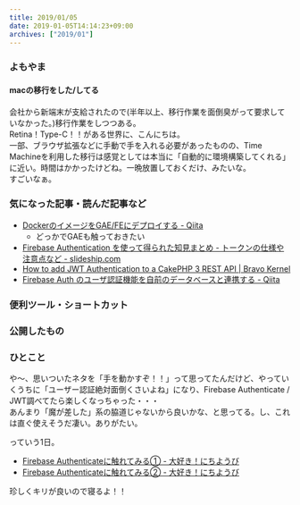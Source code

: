 ```yaml
---
title: 2019/01/05
date: 2019-01-05T14:14:23+09:00
archives: ["2019/01"]
---
```

### よもやま
#### macの移行をした/してる
会社から新端末が支給されたので(半年以上、移行作業を面倒臭がって要求していなかった。)移行作業をしつつある。  
Retina！Type-C！！がある世界に、こんにちは。  
一部、ブラウザ拡張などに手動で手を入れる必要があったものの、Time Machineを利用した移行は感覚としては本当に「自動的に環境構築してくれる」に近い。時間はかかったけどね。一晩放置しておくだけ、みたいな。  
すごいなぁ。

### 気になった記事・読んだ記事など
* [DockerのイメージをGAE/FEにデプロイする \- Qiita](https://qiita.com/wasnot/items/b8691bb4940e6f4a9c24)
    * どっかでGAEも触っておきたい
* [Firebase Authentication を使って得られた知見まとめ \- トークンの仕様や注意点など \- slideship\.com](https://slideship.com/users/@iktakahiro/docs/2018/01/JnhLGehLsRw4dcZ42EY3Jf/)
* [How to add JWT Authentication to a CakePHP 3 REST API \| Bravo Kernel](http://www.bravo-kernel.com/2015/04/how-to-add-jwt-authentication-to-a-cakephp-3-rest-api/)
* [Firebase Auth のユーザ認証機能を自前のデータベースと連携する \- Qiita](https://qiita.com/geerpm/items/165c31302edce1e52146)

### 便利ツール・ショートカット

### 公開したもの

### ひとこと
や〜、思いついたネタを「手を動かすぞ！！」って思ってたんだけど、やっていくうちに「ユーザー認証絶対面倒くさいよね」になり、Firebase Authenticate / JWT調べてたら楽しくなっちゃった・・・  
あんまり「魔が差した」系の脇道じゃないから良いかな、と思ってる。し、これは直ぐ使えそうだ凄い。ありがたい。

っていう1日。

 * [Firebase Authenticateに触れてみる① \- 大好き！にちようび](http://daisuki.nichiyoubi.land/entry/2019/01/06/020939)
 * [Firebase Authenticateに触れてみる② \- 大好き！にちようび](http://daisuki.nichiyoubi.land/entry/2019/01/06/021005)

 珍しくキリが良いので寝るよ！！
